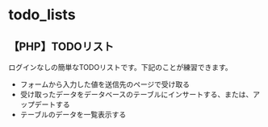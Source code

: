 # todo_lists
## 【PHP】TODOリスト

ログインなしの簡単なTODOリストです。下記のことが練習できます。
- フォームから入力した値を送信先のページで受け取る
- 受け取ったデータをデータベースのテーブルにインサートする、または、アップデートする
- テーブルのデータを一覧表示する

